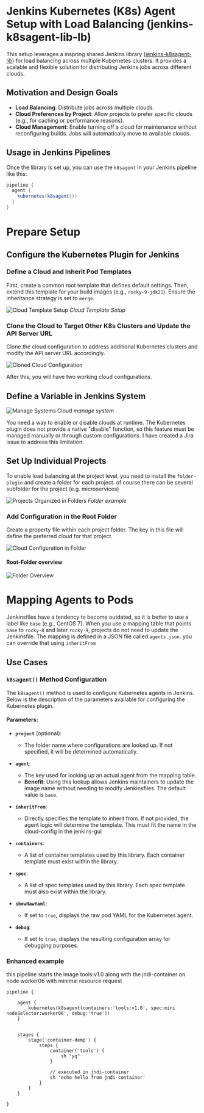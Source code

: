 # Jenkins Kubernetes (K8s) Agent Setup with Load Balancing (jenkins-k8sagent-lib-lb)

This setup leverages a inspring shared Jenkins library ([jenkins-k8sagent-lib](https://github.com/liejuntao001/jenkins-k8sagent-lib)) for load balancing across multiple Kubernetes clusters. It provides a scalable and flexible solution for distributing Jenkins jobs across different clouds.

## Motivation and Design Goals

- **Load Balancing**: Distribute jobs across multiple clouds.
- **Cloud Preferences by Project**: Allow projects to prefer specific clouds (e.g., for caching or performance reasons).
- **Cloud Management**: Enable turning off a cloud for maintenance without reconfiguring builds. Jobs will automatically move to available clouds.

## Usage in Jenkins Pipelines

Once the library is set up, you can use the `k8sagent` in your Jenkins pipeline like this:

```groovy
pipeline {
  agent {
    kubernetes(k8sagent())
  }  
}
```

# Prepare Setup

## Configure the Kubernetes Plugin for Jenkins

### Define a Cloud and Inherit Pod Templates

First, create a common root template that defines default settings. Then, extend this template for your build images (e.g., `rocky-9-jdk21`). Ensure the inheritance strategy is set to `merge`.

![Cloud Template Setup](screenshots/01_cloud-config.png)
*Cloud Template Setup*

### Clone the Cloud to Target Other K8s Clusters and Update the API Server URL

Clone the cloud configuration to address additional Kubernetes clusters and modify the API server URL accordingly.

![Cloned Cloud Configuration](screenshots/10_cloned_cloud.png)

After this, you will have two working cloud configurations.

## Define a Variable in Jenkins System

![Manage Systems Cloud](screenshots/30_manage-systems-cloud.png)
*manage system*

You need a way to enable or disable clouds at runtime. The Kubernetes plugin does not provide a native "disable" function, so this feature must be managed manually or through custom configurations. I have created a Jira issue to address this limitation.

## Set Up Individual Projects

To enable load balancing at the project level, you need to install the `folder-plugin` and create a folder for each project. of course there can be several subfolder for the project (e.g. microservices)

![Projects Organized in Folders](screenshots/15_organized_in_folder.png)
*Folder example*

### Add Configuration in the Root Folder

Create a property file within each project folder. The key in this file will define the preferred cloud for that project.

![Cloud Configuration in Folder](screenshots/20_cloud-config-in-folder.png)

#### Root-Folder overview

![Folder Overview](screenshots/25_project_setting.png)

# Mapping Agents to Pods

Jenkinsfiles have a tendency to become outdated, so it is better to use a label like `base` (e.g., CentOS 7). When you use a mapping table that points `base` to `rocky-8` and later `rocky-9`, projects do not need to update the Jenkinsfile. The mapping is defined in a JSON file called `agents.json`. you can override that using `inheritFrom`

## Use Cases

### `k8sagent()` Method Configuration

The `k8sagent()` method is used to configure Kubernetes agents in Jenkins. Below is the description of the parameters available for configuring the Kubernetes plugin.

#### Parameters:

- **`project`** (optional): 
  - The folder name where configurations are looked up. If not specified, it will be determined automatically.
  
- **`agent`**: 
  - The key used for looking up an actual agent from the mapping table. 
  - **Benefit**: Using this lookup allows Jenkins maintainers to update the image name without needing to modify Jenkinsfiles. The default value is `base`.
  
- **`inheritFrom`**: 
  - Directly specifies the template to inherit from. If not provided, the agent logic will determine the template. This must fit the name in the cloud-config in the jenkins-gui

- **`containers`**: 
  - A list of container templates used by this library. Each container template must exist within the library.

- **`spec`**: 
  - A list of spec templates used by this library. Each spec template must also exist within the library.

- **`showRawYaml`**: 
  - If set to `true`, displays the raw pod YAML for the Kubernetes agent.

- **`debug`**: 
  - If set to `true`, displays the resulting configuration array for debugging purposes.

### Enhanced example
this pipeline starts the image tools:v1.0 along with the jndi-container on node worker06 with minimal resource request
```
pipeline {

	agent {
		kubernetes(k8sagent(containers:'tools:v1.0', spec:mini nodeSelector:worker06', debug:'true'))
	}


	stages {
		stage('container-demp') {
			steps {
				container('tools') {
					sh "yq"
				}
				 
				// executed in jndi-container
				sh 'echo hello from jndi-container' 
			}
		}
	}

}

```
